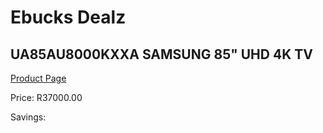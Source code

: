 
# Ebucks Dealz
## UA85AU8000KXXA SAMSUNG 85" UHD 4K TV
[Product Page](https://www.ebucks.com/web/shop/productSelected.do?prodId=1226603427&catId=363628796)

Price: R37000.00

Savings: 


	